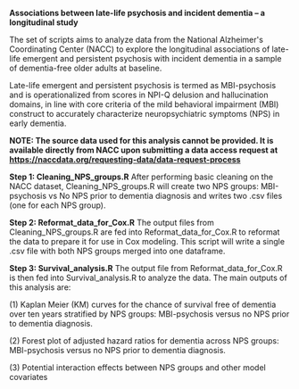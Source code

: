**Associations between late-life psychosis and incident dementia – a longitudinal study**

The set of scripts aims to analyze data from the National Alzheimer's Coordinating Center (NACC) to explore the longitudinal associations of late-life emergent and persistent psychosis with incident dementia in a sample of dementia-free older adults at baseline.

Late-life emergent and persistent psychosis is termed as MBI-psychosis and is operationalized from scores in NPI-Q delusion and hallucination domains, in line with core criteria of the mild behavioral impairment (MBI) construct to accurately characterize neuropsychiatric symptoms (NPS) in early dementia.

**NOTE: The source data used for this analysis cannot be provided. It is available directly from NACC upon submitting a data access request at https://naccdata.org/requesting-data/data-request-process**

**Step 1: Cleaning_NPS_groups.R** After performing basic cleaning on the NACC dataset, Cleaning_NPS_groups.R will create two NPS groups: MBI-psychosis vs No NPS prior to dementia diagnosis and writes two .csv files (one for each NPS group).

**Step 2: Reformat_data_for_Cox.R** The output files from Cleaning_NPS_groups.R are fed into Reformat_data_for_Cox.R to reformat the data to prepare it for use in Cox modeling. This script will write a single .csv file with both NPS groups merged into one dataframe.

**Step 3: Survival_analysis.R** The output file from Reformat_data_for_Cox.R is then fed into Survival_analysis.R to analyze the data. The main outputs of this analysis are:

(1) Kaplan Meier (KM) curves for the chance of survival free of dementia over ten years stratified by NPS groups: MBI-psychosis versus no NPS prior to dementia diagnosis.

(2) Forest plot of adjusted hazard ratios for dementia across NPS groups: MBI-psychosis versus no NPS prior to dementia diagnosis.

(3) Potential interaction effects between NPS groups and other model covariates
